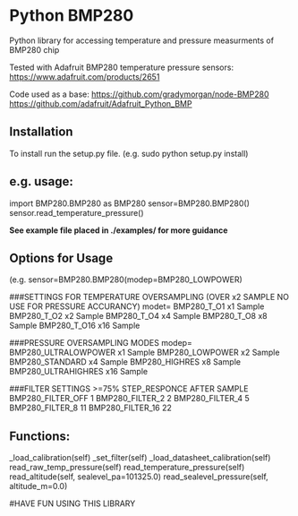 Python BMP280
===================

Python library for accessing temperature and pressure measurments of BMP280 chip

Tested with Adafruit BMP280 temperature pressure sensors: https://www.adafruit.com/products/2651

Code used as a base:
https://github.com/gradymorgan/node-BMP280
https://github.com/adafruit/Adafruit_Python_BMP

Installation
------------
To install run the setup.py file.
(e.g. sudo python setup.py install)

e.g. usage:
-----------
import BMP280.BMP280 as BMP280
sensor=BMP280.BMP280()
sensor.read_temperature_pressure()

**See example file placed in ./examples/ for more guidance**

Options for Usage
-----------------
(e.g. sensor=BMP280.BMP280(modep=BMP280_LOWPOWER)

###SETTINGS FOR TEMPERATURE OVERSAMPLING
(OVER x2 SAMPLE NO USE FOR PRESSURE ACCURANCY)
modet=
BMP280_T_O1            x1  Sample
BMP280_T_O2            x2  Sample
BMP280_T_O4            x4  Sample
BMP280_T_O8            x8  Sample
BMP280_T_O16           x16 Sample


###PRESSURE OVERSAMPLING MODES
modep=
BMP280_ULTRALOWPOWER   x1  Sample
BMP280_LOWPOWER        x2  Sample
BMP280_STANDARD        x4  Sample
BMP280_HIGHRES         x8  Sample
BMP280_ULTRAHIGHRES    x16 Sample


###FILTER SETTINGS        >=75% STEP_RESPONCE AFTER SAMPLE
BMP280_FILTER_OFF      1
BMP280_FILTER_2        2
BMP280_FILTER_4        5
BMP280_FILTER_8        11
BMP280_FILTER_16       22


Functions:
----------
_load_calibration(self)
_set_filter(self)
_load_datasheet_calibration(self)
read_raw_temp_pressure(self)
read_temperature_pressure(self)
read_altitude(self, sealevel_pa=101325.0)
read_sealevel_pressure(self, altitude_m=0.0)


#HAVE FUN USING THIS LIBRARY



